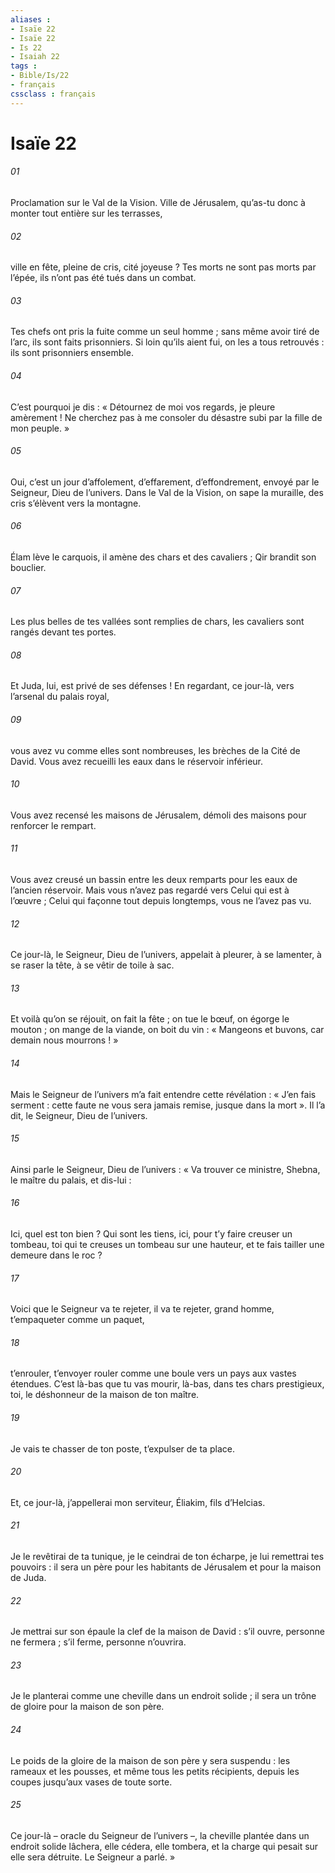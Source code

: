 ```yaml
---
aliases : 
- Isaïe 22
- Isaïe 22
- Is 22
- Isaiah 22
tags : 
- Bible/Is/22
- français
cssclass : français
---
```


# Isaïe 22

###### 01
Proclamation sur le Val de la Vision.
Ville de Jérusalem, qu’as-tu donc
à monter tout entière sur les terrasses,
###### 02
ville en fête, pleine de cris,
cité joyeuse ?
Tes morts ne sont pas morts par l’épée,
ils n’ont pas été tués dans un combat.
###### 03
Tes chefs ont pris la fuite comme un seul homme ;
sans même avoir tiré de l’arc, ils sont faits prisonniers.
Si loin qu’ils aient fui, on les a tous retrouvés :
ils sont prisonniers ensemble.
###### 04
C’est pourquoi je dis :
« Détournez de moi vos regards,
je pleure amèrement !
Ne cherchez pas à me consoler
du désastre subi par la fille de mon peuple. »
###### 05
Oui, c’est un jour d’affolement,
d’effarement, d’effondrement,
envoyé par le Seigneur, Dieu de l’univers.
Dans le Val de la Vision,
on sape la muraille,
des cris s’élèvent vers la montagne.
###### 06
Élam lève le carquois,
il amène des chars et des cavaliers ;
Qir brandit son bouclier.
###### 07
Les plus belles de tes vallées
sont remplies de chars,
les cavaliers sont rangés devant tes portes.
###### 08
Et Juda, lui, est privé de ses défenses !
En regardant, ce jour-là,
vers l’arsenal du palais royal,
###### 09
vous avez vu comme elles sont nombreuses,
les brèches de la Cité de David.
Vous avez recueilli les eaux
dans le réservoir inférieur.
###### 10
Vous avez recensé les maisons de Jérusalem,
démoli des maisons pour renforcer le rempart.
###### 11
Vous avez creusé un bassin entre les deux remparts
pour les eaux de l’ancien réservoir.
Mais vous n’avez pas regardé vers Celui qui est à l’œuvre ;
Celui qui façonne tout depuis longtemps, vous ne l’avez pas vu.
###### 12
Ce jour-là, le Seigneur, Dieu de l’univers,
appelait à pleurer, à se lamenter,
à se raser la tête, à se vêtir de toile à sac.
###### 13
Et voilà qu’on se réjouit, on fait la fête ;
on tue le bœuf, on égorge le mouton ;
on mange de la viande, on boit du vin :
« Mangeons et buvons, car demain nous mourrons ! »
###### 14
Mais le Seigneur de l’univers
m’a fait entendre cette révélation :
« J’en fais serment : cette faute ne vous sera jamais remise,
jusque dans la mort ».
Il l’a dit, le Seigneur, Dieu de l’univers.
###### 15
Ainsi parle le Seigneur, Dieu de l’univers :
« Va trouver ce ministre,
Shebna, le maître du palais, et dis-lui :
###### 16
Ici, quel est ton bien ? Qui sont les tiens, ici,
pour t’y faire creuser un tombeau,
toi qui te creuses un tombeau sur une hauteur,
et te fais tailler une demeure dans le roc ?
###### 17
Voici que le Seigneur va te rejeter,
il va te rejeter, grand homme,
t’empaqueter comme un paquet,
###### 18
t’enrouler, t’envoyer rouler comme une boule
vers un pays aux vastes étendues.
C’est là-bas que tu vas mourir,
là-bas, dans tes chars prestigieux,
toi, le déshonneur de la maison de ton maître.
###### 19
Je vais te chasser de ton poste,
t’expulser de ta place.
###### 20
Et, ce jour-là, j’appellerai mon serviteur,
Éliakim, fils d’Helcias.
###### 21
Je le revêtirai de ta tunique,
je le ceindrai de ton écharpe,
je lui remettrai tes pouvoirs :
il sera un père pour les habitants de Jérusalem
et pour la maison de Juda.
###### 22
Je mettrai sur son épaule la clef de la maison de David :
s’il ouvre, personne ne fermera ;
s’il ferme, personne n’ouvrira.
###### 23
Je le planterai comme une cheville
dans un endroit solide ;
il sera un trône de gloire
pour la maison de son père.
###### 24
Le poids de la gloire de la maison de son père
y sera suspendu :
les rameaux et les pousses,
et même tous les petits récipients,
depuis les coupes jusqu’aux vases de toute sorte.
###### 25
Ce jour-là – oracle du Seigneur de l’univers –,
la cheville plantée dans un endroit solide lâchera,
elle cédera, elle tombera,
et la charge qui pesait sur elle sera détruite.
Le Seigneur a parlé. »
